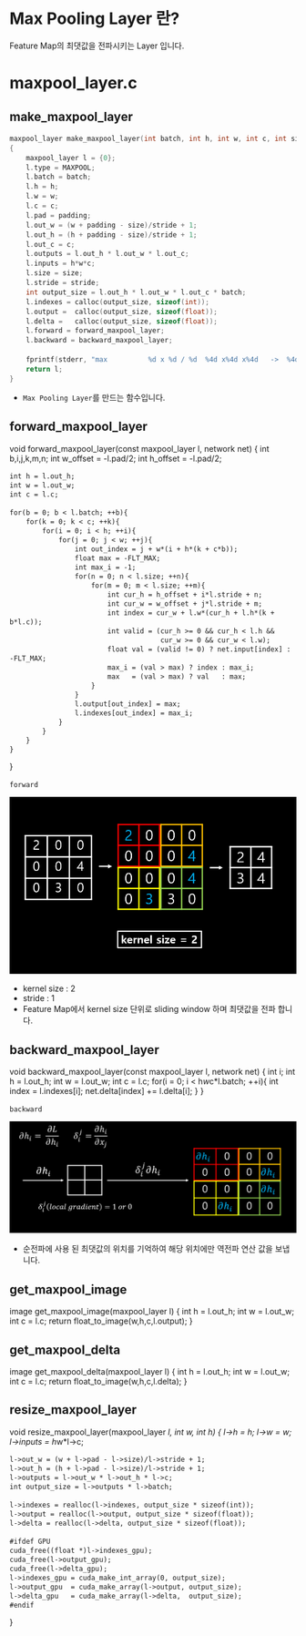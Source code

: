 
# Max Pooling Layer 란?

Feature Map의 최댓값을 전파시키는 Layer 입니다.

# maxpool_layer.c

## make_maxpool_layer

```c
maxpool_layer make_maxpool_layer(int batch, int h, int w, int c, int size, int stride, int padding)
{
    maxpool_layer l = {0};
    l.type = MAXPOOL;
    l.batch = batch;
    l.h = h;
    l.w = w;
    l.c = c;
    l.pad = padding;
    l.out_w = (w + padding - size)/stride + 1;
    l.out_h = (h + padding - size)/stride + 1;
    l.out_c = c;
    l.outputs = l.out_h * l.out_w * l.out_c;
    l.inputs = h*w*c;
    l.size = size;
    l.stride = stride;
    int output_size = l.out_h * l.out_w * l.out_c * batch;
    l.indexes = calloc(output_size, sizeof(int));
    l.output =  calloc(output_size, sizeof(float));
    l.delta =   calloc(output_size, sizeof(float));
    l.forward = forward_maxpool_layer;
    l.backward = backward_maxpool_layer;

    fprintf(stderr, "max          %d x %d / %d  %4d x%4d x%4d   ->  %4d x%4d x%4d\n", size, size, stride, w, h, c, l.out_w, l.out_h, l.out_c);
    return l;
}
```
- `Max Pooling Layer`를 만드는 함수입니다.

## forward_maxpool_layer

void forward_maxpool_layer(const maxpool_layer l, network net)
{
    int b,i,j,k,m,n;
    int w_offset = -l.pad/2;
    int h_offset = -l.pad/2;

    int h = l.out_h;
    int w = l.out_w;
    int c = l.c;

    for(b = 0; b < l.batch; ++b){
        for(k = 0; k < c; ++k){
            for(i = 0; i < h; ++i){
                for(j = 0; j < w; ++j){
                    int out_index = j + w*(i + h*(k + c*b));
                    float max = -FLT_MAX;
                    int max_i = -1;
                    for(n = 0; n < l.size; ++n){
                        for(m = 0; m < l.size; ++m){
                            int cur_h = h_offset + i*l.stride + n;
                            int cur_w = w_offset + j*l.stride + m;
                            int index = cur_w + l.w*(cur_h + l.h*(k + b*l.c));
                            int valid = (cur_h >= 0 && cur_h < l.h &&
                                         cur_w >= 0 && cur_w < l.w);
                            float val = (valid != 0) ? net.input[index] : -FLT_MAX;
                            max_i = (val > max) ? index : max_i;
                            max   = (val > max) ? val   : max;
                        }
                    }
                    l.output[out_index] = max;
                    l.indexes[out_index] = max_i;
                }
            }
        }
    }
}

`forward`



![maxpool](/figure/maxpool.PNG)


- kernel size : 2
- stride : 1
- Feature Map에서 kernel size 단위로 sliding window 하며 최댓값을 전파 합니다.

## backward_maxpool_layer

void backward_maxpool_layer(const maxpool_layer l, network net)
{
    int i;
    int h = l.out_h;
    int w = l.out_w;
    int c = l.c;
    for(i = 0; i < h*w*c*l.batch; ++i){
        int index = l.indexes[i];
        net.delta[index] += l.delta[i];
    }
}

`backward`



![maxpool_grad](/figure/maxpool_grad.PNG)



- 순전파에 사용 된 최댓값의 위치를 기억하여 해당 위치에만 역전파 연산 값을 보냅니다.

## get_maxpool_image

image get_maxpool_image(maxpool_layer l)
{
    int h = l.out_h;
    int w = l.out_w;
    int c = l.c;
    return float_to_image(w,h,c,l.output);
}

## get_maxpool_delta

image get_maxpool_delta(maxpool_layer l)
{
    int h = l.out_h;
    int w = l.out_w;
    int c = l.c;
    return float_to_image(w,h,c,l.delta);
}

## resize_maxpool_layer

void resize_maxpool_layer(maxpool_layer *l, int w, int h)
{
    l->h = h;
    l->w = w;
    l->inputs = h*w*l->c;

    l->out_w = (w + l->pad - l->size)/l->stride + 1;
    l->out_h = (h + l->pad - l->size)/l->stride + 1;
    l->outputs = l->out_w * l->out_h * l->c;
    int output_size = l->outputs * l->batch;

    l->indexes = realloc(l->indexes, output_size * sizeof(int));
    l->output = realloc(l->output, output_size * sizeof(float));
    l->delta = realloc(l->delta, output_size * sizeof(float));

    #ifdef GPU
    cuda_free((float *)l->indexes_gpu);
    cuda_free(l->output_gpu);
    cuda_free(l->delta_gpu);
    l->indexes_gpu = cuda_make_int_array(0, output_size);
    l->output_gpu  = cuda_make_array(l->output, output_size);
    l->delta_gpu   = cuda_make_array(l->delta,  output_size);
    #endif
}

